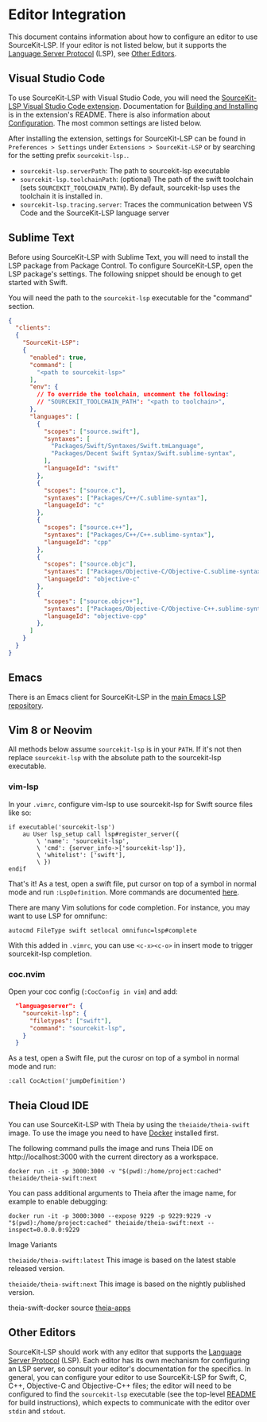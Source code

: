 # Editor Integration

This document contains information about how to configure an editor to use SourceKit-LSP. If your editor is not listed below, but it supports the [Language Server Protocol](https://microsoft.github.io/language-server-protocol/) (LSP), see [Other Editors](#other-editors).

## Visual Studio Code

To use SourceKit-LSP with Visual Studio Code, you will need the [SourceKit-LSP
Visual Studio Code extension](vscode). Documentation for [Building and Installing](vscode/README.md#building-and-installing-the-extension) is in the extension's README. There is also information about [Configuration](vscode/README.md#configuration). The most common settings are listed below.

After installing the extension, settings for SourceKit-LSP can be found in `Preferences > Settings` under
`Extensions > SourceKit-LSP` or by searching for the setting prefix
`sourcekit-lsp.`.

* `sourcekit-lsp.serverPath`: The path to sourcekit-lsp executable
* `sourcekit-lsp.toolchainPath`: (optional) The path of the swift toolchain (sets `SOURCEKIT_TOOLCHAIN_PATH`). By default, sourcekit-lsp uses the toolchain it is installed in.
* `sourcekit-lsp.tracing.server`: Traces the communication between VS Code and the SourceKit-LSP language server

## Sublime Text

Before using SourceKit-LSP with Sublime Text, you will need to install the LSP package from Package Control. To configure SourceKit-LSP, open the LSP package's settings. The following snippet should be enough to get started with Swift.

You will need the path to the `sourcekit-lsp` executable for the "command" section.

```json
{
  "clients":
  {
    "SourceKit-LSP":
    {
      "enabled": true,
      "command": [
        "<path to sourcekit-lsp>"
      ],
      "env": {
        // To override the toolchain, uncomment the following:
        // "SOURCEKIT_TOOLCHAIN_PATH": "<path to toolchain>",
      },
      "languages": [
        {
          "scopes": ["source.swift"],
          "syntaxes": [
            "Packages/Swift/Syntaxes/Swift.tmLanguage",
            "Packages/Decent Swift Syntax/Swift.sublime-syntax",
          ],
          "languageId": "swift"
        },
        {
          "scopes": ["source.c"],
          "syntaxes": ["Packages/C++/C.sublime-syntax"],
          "languageId": "c"
        },
        {
          "scopes": ["source.c++"],
          "syntaxes": ["Packages/C++/C++.sublime-syntax"],
          "languageId": "cpp"
        },
        {
          "scopes": ["source.objc"],
          "syntaxes": ["Packages/Objective-C/Objective-C.sublime-syntax"],
          "languageId": "objective-c"
        },
        {
          "scopes": ["source.objc++"],
          "syntaxes": ["Packages/Objective-C/Objective-C++.sublime-syntax"],
          "languageId": "objective-cpp"
        },
      ]
    }
  }
}
```

## Emacs

There is an Emacs client for SourceKit-LSP in the [main Emacs LSP repository](https://github.com/emacs-lsp/lsp-sourcekit).

## Vim 8 or Neovim

All methods below assume `sourcekit-lsp` is in your `PATH`. If it's not then replace `sourcekit-lsp` with the absolute path to the sourcekit-lsp executable.

### vim-lsp

In your `.vimrc`, configure vim-lsp to use sourcekit-lsp for Swift source files like so:

```
if executable('sourcekit-lsp')
    au User lsp_setup call lsp#register_server({
        \ 'name': 'sourcekit-lsp',
        \ 'cmd': {server_info->['sourcekit-lsp']},
        \ 'whitelist': ['swift'],
        \ })
endif
```



That's it! As a test, open a swift file, put cursor on top of a symbol in normal mode and
run `:LspDefinition`. More commands are documented [here](https://github.com/prabirshrestha/vim-lsp#supported-commands).

There are many Vim solutions for code completion. For instance, you may want to use LSP for omnifunc:

```
autocmd FileType swift setlocal omnifunc=lsp#complete
```

With this added in `.vimrc`, you can use `<c-x><c-o>` in insert mode to trigger sourcekit-lsp completion.

### coc.nvim

Open your coc config (`:CocConfig in vim`) and add:

```json
  "languageserver": {
    "sourcekit-lsp": {
      "filetypes": ["swift"],
      "command": "sourcekit-lsp",
    }
  }
```

As a test, open a Swift file, put the curosr on top of a symbol in normal mode and run:

```
:call CocAction('jumpDefinition')
```

## Theia Cloud IDE

You can use SourceKit-LSP with Theia by using the `theiaide/theia-swift` image. To use the image you need to have [Docker](https://docs.docker.com/get-started/) installed first.

The following command pulls the image and runs Theia IDE on http://localhost:3000 with the current directory as a workspace.

    docker run -it -p 3000:3000 -v "$(pwd):/home/project:cached" theiaide/theia-swift:next

You can pass additional arguments to Theia after the image name, for example to enable debugging:

    docker run -it -p 3000:3000 --expose 9229 -p 9229:9229 -v "$(pwd):/home/project:cached" theiaide/theia-swift:next --inspect=0.0.0.0:9229

Image Variants

`theiaide/theia-swift:latest`
This image is based on the latest stable released version.

`theiaide/theia-swift:next`
This image is based on the nightly published version.

theia-swift-docker source [theia-apps](https://github.com/theia-ide/theia-apps)


## Other Editors

SourceKit-LSP should work with any editor that supports the [Language Server Protocol](https://microsoft.github.io/language-server-protocol/)
(LSP). Each editor has its own mechanism for configuring an LSP server, so consult your editor's
documentation for the specifics. In general, you can configure your editor to use SourceKit-LSP for
Swift, C, C++, Objective-C and Objective-C++ files; the editor will need to be configured to find
the `sourcekit-lsp` executable (see the top-level [README](https://github.com/apple/sourcekit-lsp) for build instructions), which
expects to communicate with the editor over `stdin` and `stdout`.
